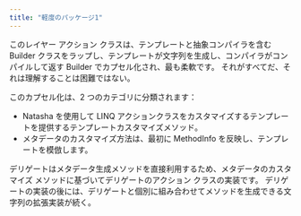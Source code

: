 ```yaml
---
title: "軽度のパッケージ1"
---
```


このレイヤー アクション クラスは、テンプレートと抽象コンパイラを含む Builder クラスをラップし、テンプレートが文字列を生成し、コンパイラがコンパイルして返す Builder でカプセル化され、最も柔軟です。 それがすべてだ、それは理解することは困難ではない。

このカプセル化は、2 つのカテゴリに分類されます：

- Natasha を使用して LINQ アクションクラスをカスタマイズするテンプレートを提供するテンプレートカスタマイズメソッド。
- メタデータのカスタマイズ方法は、最初に MethodInfo を反映し、テンプレートを模倣します。

デリゲートはメタデータ生成メソッドを直接利用するため、メタデータのカスタマイズ メソッドに基づいてデリゲートのアクション クラスの実装です。 デリゲートの実装の後には、デリゲートと個別に組み合わせてメソッドを生成できる文字列の拡張実装が続く。
